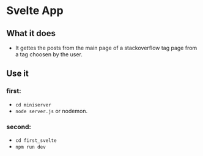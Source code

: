 # Svelte App
## What it does

* It gettes the posts from the main page of a stackoverflow tag page from
a tag choosen by the user.

## Use it
### first: 
* ``` cd miniserver ```
* ``` node server.js ``` or nodemon. 

### second: 
* ``` cd first_svelte ```
* ``` npm run dev ```
